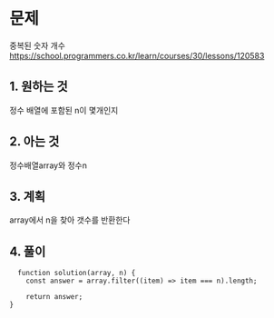 # 문제

중복된 숫자 개수
https://school.programmers.co.kr/learn/courses/30/lessons/120583

## 1. 원하는 것

정수 배열에 포함된 n이 몇개인지

## 2. 아는 것

정수배열array와 정수n

## 3. 계획

array에서 n을 찾아 갯수를 반환한다

## 4. 풀이

```
  function solution(array, n) {
    const answer = array.filter((item) => item === n).length;

    return answer;
}
```
